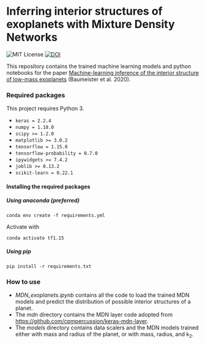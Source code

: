 # Inferring interior structures of exoplanets with Mixture Density Networks
![MIT License](https://img.shields.io/github/license/philippbaumeister/MDN_exoplanets.svg?style=flat-square) [![DOI](https://img.shields.io/badge/DOI-10.5281%2Fzenodo.3556208-blue?style=flat-square)](https://zenodo.org/badge/latestdoi/188444287)

This repository contains the trained machine learning models and python notebooks for the paper [Machine-learning inference of the interior structure of low-mass exoplanets](https://doi.org/10.3847/1538-4357/ab5d32) (Baumeister et al. 2020).

### Required packages

This project requires Python 3.

- ``keras = 2.2.4``
- ``numpy = 1.18.0``
- ``scipy >= 1.2.0``
- ``matplotlib >= 3.0.2``
- ``tensorflow = 1.15.0``
- ``tensorflow-probability = 0.7.0``
- ``ipywidgets >= 7.4.2``
- ``joblib >= 0.13.2``
- ``scikit-learn = 0.22.1``

#### Installing the required packages

##### Using anaconda (preferred)
```
conda env create -f requirements.yml
```
Activate with
```
conda activate tf1.15
```

##### Using pip
```
pip install -r requirements.txt
```

### How to use

* *MDN_exoplanets.ipynb* contains all the code to load the trained MDN models and predict the distribution of possible interior structures of a planet.
* The *mdn* directory contains the MDN layer code adopted from <https://github.com/cpmpercussion/keras-mdn-layer>.
* The *models* directory contains data scalers and the MDN models trained either with mass and radius of the planet, or with mass, radius, and k<sub>2</sub>.

